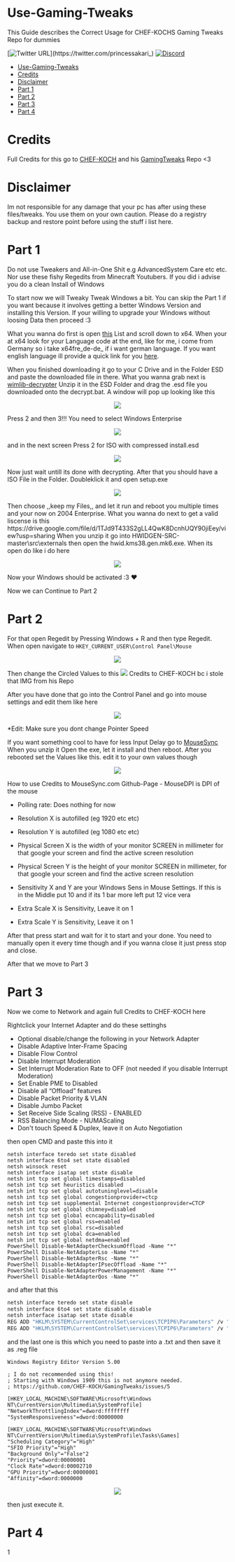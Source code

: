 # Use-Gaming-Tweaks
This Guide describes the Correct Usage for CHEF-KOCHS Gaming Tweaks Repo for dummies

[![Twitter URL](https://img.shields.io/twitter/url?label=Follow%20me&style=social&url=https%3A%2F%2Ftwitter.com%2Fprincessakari_)](https://twitter.com/princessakari_)
[![Discord](https://img.shields.io/discord/622504866132000768?logo=Discord)](https://discord.gg/8AyNesa)

* [Use-Gaming-Tweaks](#use-gaming-tweaks)
* [Credits](#credits)
* [Disclaimer](#disclaimer)
* [Part 1](#part-1)
* [Part 2](#part-2)
* [Part 3](#part-3)
* [Part 4](#part-4)



# Credits

Full Credits for this go to [CHEF-KOCH](https://github.com/CHEF-KOCH) and his [GamingTweaks](https://github.com/CHEF-KOCH/GamingTweaks) Repo <3

# Disclaimer

Im not responsible for any damage that your pc has after using these files/tweaks.
You use them on your own caution. Please do a registry backup and restore point before using the stuff i list here.

# Part 1

Do not use Tweakers and All-in-One Shit e.g AdvancedSystem Care etc etc.
Nor use these fishy Regedits from Minecraft Youtubers. If you did i advise you do a clean Install of Windows

To start now we will Tweaky Tweak Windows a bit.
You can skip the Part 1 if you want because it involves getting a better Windows Version and installing this Version.
If your willing to upgrade your Windows without loosing Data then proceed :3

What you wanna do first is open [this](https://gist.githubusercontent.com/CHEF-KOCH/7ab8229825cf6912d1a6db3a0a4f39c1/raw/ecad7acb99808d894c784b904174721fb473c9ec/esd.txt) List and scroll down to x64.
When your at x64 look for your Language code at the end, like for me, i come from Germany so i take x64fre_de-de_ if i want german language.
If you want english language ill provide a quick link for you [here](http://b1.download.windowsupdate.com/d/upgr/2020/02/19041.84.200218-1143.vb_release_svc_refresh_clientbusiness_vol_x64fre_en-gb_094ecffbbf0c70b2a9aa6038432e3b42e4f1383d.esd).

When you finished downloading it go to your C Drive and in the Folder ESD and paste the downloaded file in there.
What you wanna grab next is [wimlib-decrypter](https://github.com/abbodi1406/WHD/raw/master/scripts/esd-decrypter-wimlib-53.7z)
Unzip it in the ESD Folder and drag the .esd file you downloaded onto the decrypt.bat. A window will pop up looking like this
<p align="center">
<img src="https://nuke.bayern/1sZThUKvzy.png?key=Z1eVKdgluspqrj">
</p>
Press 2 and then 3!!! You need to select Windows Enterprise
<p align="center">
<img src="https://i.uwu.plus/qmeHscM3qQ.png?key=9ocMBydy3K8xOc">
</p>
and in the next screen Press 2 for ISO with compressed install.esd
<p align="center">
<img src="https://nuke.bayern/D6bU2JYjRV.png?key=f1GhsBJE2p3fLb">
</p>
Now just wait untill its done with decrypting. After that you should have a ISO File in the Folder.
Doubleklick it and open setup.exe
<p align="center">
<img src="https://sexin.church/BFyGG2rX2a.png?key=GstZCRTLKbPTQL">
</p>
Then choose ,,keep my Files,, and let it run and reboot you multiple times and your now on 2004 Enterprise.
What you wanna do next to get a valid liscense is this https://drive.google.com/file/d/1TJd9T433S2gLL4QwK8DcnhUQY90jiEey/view?usp=sharing
When you unzip it go into HWIDGEN-SRC-master\src\externals then open the hwid.kms38.gen.mk6.exe.
When its open do like i do here
<p align="center">
<img src="https://sexin.church/XQeNXNYCoU.gif?key=FUcwTKAAYJ4r4D">
</p>
Now your Windows should be activated :3 ❤

Now we can Continue to Part 2

# Part 2

For that open Regedit by Pressing Windows + R and then type Regedit.
When open navigate to ```HKEY_CURRENT_USER\Control Panel\Mouse```
<p align="center">
<img src="https://fuckedyour.mom/64YU4TitqG.png?key=wGopqBi8hXm6fI">
</p>
Then change the Circled Values to this
<img src="https://sexin.church/Kmozzu8yqJ.png?key=n04AQiSQHUqMAT">
Credits to CHEF-KOCH bc i stole that IMG from his Repo

After you have done that go into the Control Panel and go into mouse settings and edit them like here
<p align="center">
<img src="https://fuckedyour.doctor/7arG1tfE6j.png?key=wFilhDvv4uvd84">
</p>
*Edit: Make sure you dont change Pointer Speed

If you want something cool to have for less Input Delay go to [MouseSync](https://www.mousesync.com/)
When you unzip it Open the exe, let it install and then reboot.
After you rebooted set the Values like this. edit it to your own values though
<p align="center">
<img src="https://womenare.properties/jq2tRxSdwp.png?key=1wWZxre6QRs296">
</p>
How to use Credits to MouseSync.com Github-Page
- MouseDPI is DPI of the mouse

- Polling rate: Does nothing for now

- Resolution X is autofilled (eg 1920 etc etc)

- Resolution Y is autofilled (eg 1080 etc etc)

- Physical Screen X is the width of your monitor SCREEN in millimeter for that google your screen and find the active screen resolution

- Physical Screen Y is the height of your monitor SCREEN in millimeter, for that google your screen and find the active screen resolution

- Sensitivity X and Y are your Windows Sens in Mouse Settings. If this is in the Middle put 10 and if its 1 bar more left put 12 vice vera

- Extra Scale X is Sensitivity, Leave it on 1

- Extra Scale Y is Sensitivity, Leave it on 1

After that press start and wait for it to start and your done.
You need to manually open it every time though and if you wanna close it just press stop and close.

After that we move to Part 3

# Part 3

Now we come to Network and again full Credits to CHEF-KOCH here

Rightclick your Internet Adapter and do these settinghs

- Optional disable/change the following in your Network Adapter
- Disable Adaptive Inter-Frame Spacing
- Disable Flow Control
- Disable Interrupt Moderation
- Set Interrupt Moderation Rate to OFF (not needed if you disable Interrupt Moderation)
- Set Enable PME to Disabled
- Disable all “Offload” features
- Disable Packet Priority & VLAN
- Disable Jumbo Packet
- Set Receive Side Scaling (RSS) - ENABLED
- RSS Balancing Mode - NUMAScaling
- Don't touch Speed & Duplex, leave it on Auto Negotiation

then open CMD and paste this into it
```
netsh interface teredo set state disabled
netsh interface 6to4 set state disabled
netsh winsock reset
netsh interface isatap set state disable
netsh int tcp set global timestamps=disabled
netsh int tcp set heuristics disabled
netsh int tcp set global autotuninglevel=disable
netsh int tcp set global congestionprovider=ctcp
netsh int tcp set supplemental Internet congestionprovider=CTCP
netsh int tcp set global chimney=disabled
netsh int tcp set global ecncapability=disabled
netsh int tcp set global rss=enabled
netsh int tcp set global rsc=disabled
netsh int tcp set global dca=enabled
netsh int tcp set global netdma=enabled
PowerShell Disable-NetAdapterChecksumOffload -Name "*"
PowerShell Disable-NetAdapterLso -Name "*"
PowerShell Disable-NetAdapterRsc -Name "*"
PowerShell Disable-NetAdapterIPsecOffload -Name "*"
PowerShell Disable-NetAdapterPowerManagement -Name "*"
PowerShell Disable-NetAdapterQos -Name "*"
```
and after that this

```bash
netsh interface teredo set state disable
netsh interface 6to4 set state disable disable
netsh interface isatap set state disable
REG ADD "HKLM\SYSTEM\CurrentControlSet\services\TCPIP6\Parameters" /v "EnableICSIPv6" /t REG_DWORD /d 0 /f
REG ADD "HKLM\SYSTEM\CurrentControlSet\services\TCPIP6\Parameters" /v "DisabledComponents" /t REG_DWORD /d 255 /f
```
and the last one is this which you need to paste into a .txt and then save it as .reg file
```
Windows Registry Editor Version 5.00

; I do not recommended using this!
; Starting with Windows 1909 this is not anymore needed.
; https://github.com/CHEF-KOCH/GamingTweaks/issues/5

[HKEY_LOCAL_MACHINE\SOFTWARE\Microsoft\Windows NT\CurrentVersion\Multimedia\SystemProfile]
"NetworkThrottlingIndex"=dword:ffffffff
"SystemResponsiveness"=dword:00000000

[HKEY_LOCAL_MACHINE\SOFTWARE\Microsoft\Windows NT\CurrentVersion\Multimedia\SystemProfile\Tasks\Games]
"Scheduling Category"="High"
"SFIO Priority"="High"
"Background Only"="False"2
"Priority"=dword:00000001
"Clock Rate"=dword:00002710
"GPU Priority"=dword:00000001
"Affinity"=dword:0000000
```

<p align="center">
<img src="https://i.uwu.plus/2E8g5PUPv2.png?key=UBOgqE7kOcjEum">
</p>
then just execute it.

# Part 4

1
